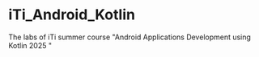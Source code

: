 # iTi_Android_Kotlin
The labs of iTi summer course "Android Applications Development using Kotlin 2025 "
